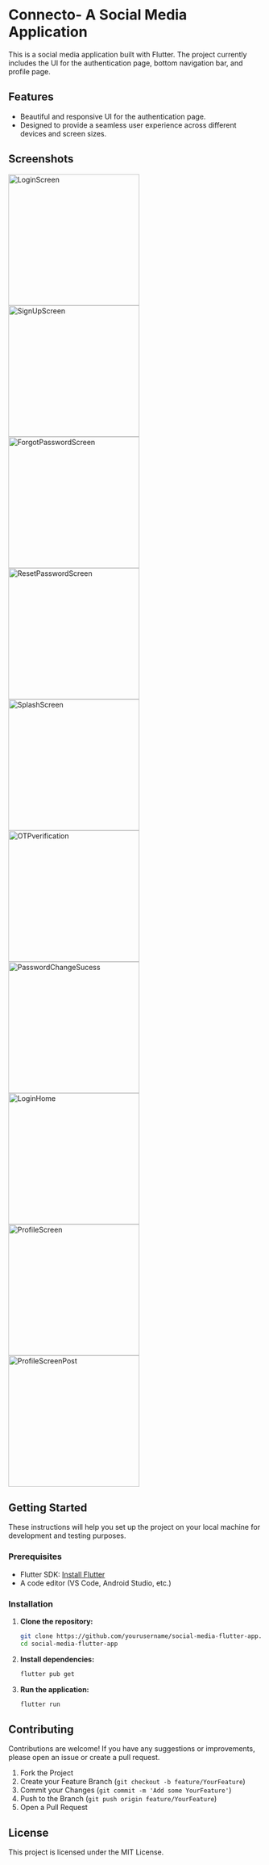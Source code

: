 # Connecto- A Social Media Application

This is a social media application built with Flutter. The project currently includes the UI for the authentication page, bottom navigation bar, and profile page.

## Features

- Beautiful and responsive UI for the authentication page.
- Designed to provide a seamless user experience across different devices and screen sizes.

## Screenshots

<img src="https://github.com/s4rath/connecto-socialApp/assets/83325357/7e142800-32a9-4ec5-bbca-dd895ff2239b" alt="LoginScreen" width="260"/>
<img src="https://github.com/s4rath/connecto-socialApp/assets/83325357/cee6df82-f9da-408f-a225-69409600aba6" alt="SignUpScreen" width="260"/>
<img src="https://github.com/s4rath/connecto-socialApp/assets/83325357/a3bba592-922b-4925-847e-b811851747c1" alt="ForgotPasswordScreen" width="260"/>
<img src="https://github.com/s4rath/connecto-socialApp/assets/83325357/348ad3b3-0a6e-413b-a312-74972dd00ee3" alt="ResetPasswordScreen" width="260"/>
<img src="https://github.com/s4rath/connecto-socialApp/assets/83325357/17105182-259a-4705-994c-0428d861b55a" alt="SplashScreen" width="260"/>
<img src="https://github.com/s4rath/connecto-socialApp/assets/83325357/44017b37-66c1-445f-9f36-1a1dbe713860" alt="OTPverification" width="260"/>
<img src="https://github.com/s4rath/connecto-socialApp/assets/83325357/29fed9d2-443f-497d-9807-1c36087abb94" alt="PasswordChangeSucess" width="260"/>
<img src="https://github.com/s4rath/connecto-socialApp/assets/83325357/cd98d4c3-223b-47e1-8b53-3837b1466da6" alt="LoginHome" width="260"/>
<img src="https://github.com/s4rath/connecto-socialApp/assets/83325357/ec7625cc-dfa6-4108-9e06-3e0ec49419dd" alt="ProfileScreen" width="260"/>
<img src="https://github.com/s4rath/connecto-socialApp/assets/83325357/684ed7d4-adcd-4a05-ac13-482495ffa9ec" alt="ProfileScreenPost" width="260"/>


## Getting Started

These instructions will help you set up the project on your local machine for development and testing purposes.

### Prerequisites

- Flutter SDK: [Install Flutter](https://flutter.dev/docs/get-started/install)
- A code editor (VS Code, Android Studio, etc.)

### Installation

1. **Clone the repository:**
    ```bash
    git clone https://github.com/yourusername/social-media-flutter-app.git
    cd social-media-flutter-app
    ```

2. **Install dependencies:**
    ```bash
    flutter pub get
    ```

3. **Run the application:**
    ```bash
    flutter run
    ```

## Contributing

Contributions are welcome! If you have any suggestions or improvements, please open an issue or create a pull request.

1. Fork the Project
2. Create your Feature Branch (`git checkout -b feature/YourFeature`)
3. Commit your Changes (`git commit -m 'Add some YourFeature'`)
4. Push to the Branch (`git push origin feature/YourFeature`)
5. Open a Pull Request

## License

This project is licensed under the MIT License. 
